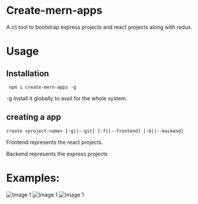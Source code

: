 # Create-mern-apps
A cli tool to bootstrap express projects and react projects along with redux. 
# Usage
## Installation
     npm i create-mern-apps -g
-g Install it globally to avail for the whole system.
## creating a app
    create <project-name> [-g||--git] [-f||--frontend] [-b||--backend]
Frontend represents the react projects.

Backend represents the express projects

# Examples:
![Image 1]("https://github.com/NaveenkumarMD/create-mern-app/blob/master/assets/1.PNG")
![Image 1]("https://github.com/NaveenkumarMD/create-mern-app/blob/master/assets/2.PNG")
![Image 1]("https://github.com/NaveenkumarMD/create-mern-app/blob/master/assets/3.PNG")